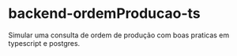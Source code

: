 # backend-ordemProducao-ts
Simular uma consulta de ordem de produção com boas praticas em typescript e postgres.
